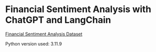 # Financial Sentiment Analysis with ChatGPT and LangChain
[Financial Sentiment Analysis Dataset](https://www.kaggle.com/datasets/sbhatti/financial-sentiment-analysis)

Python version used: 3.11.9
